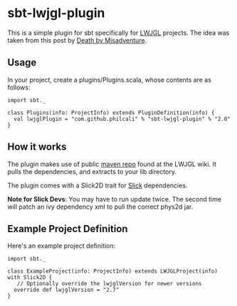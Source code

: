 sbt-lwjgl-plugin
================

This is a simple plugin for sbt specifically for [LWJGL] projects. The idea was taken from this
post by [Death by Misadventure].

Usage
---

In your project, create a plugins/Plugins.scala, whose contents are as follows:

    import sbt._
    
    class Plugins(info: ProjectInfo) extends PluginDefinition(info) {
      val lwjglPlugin = "com.github.philcali" % "sbt-lwjgl-plugin" % "2.0"
    }

How it works
---

The plugin makes use of public [maven repo] found at the LWJGL wiki. It pulls the dependencies, and extracts to your
lib directory.

The plugin comes with a Slick2D trait for [Slick] dependencies.


**Note for Slick Devs**: You may have to run update twice. The second time will
patch an ivy dependency xml to pull the correct phys2d jar.

Example Project Definition
---

Here's an example project definition:

    import sbt._
  
    class ExampleProject(info: ProjectInfo) extends LWJGLProject(info) with Slick2D {
       // Optionally override the lwjglVersion for newer versions
      override def lwjglVersion = "2.7"
    }

[maven repo]: http://www.lwjgl.org/wiki/index.php?title=LWJGL_use_in_Maven
[Slick]: http://slick.cokeandcode.com/index.php
[Death by Misadventure]: http://blog.misadventuregames.com/post/248744147/scala-and-lwjgl-with-sbt-updated
[LWJGL]: http://lwjgl.org
